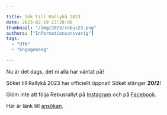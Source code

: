 ```yaml
---

title: Sök till Rallykå 2023
date: 2023-02-19 17:20:06
thumbnail: "/img/2023/rebus23.png"
authors: ["Informationsansvarig"]
tags: 
  - "UTN"
  - "Engagemang"

---
```

Nu är det dags, det ni alla har väntat på! 

Söket till Rallykå 2023 har officiellt öppnat! Söket stänger **20/2**! 

Glöm inte att följa Rebusrallyt på [Instagram](https://www.instagram.com/rebusrallyt/) och på [Facebook](https://www.facebook.com/RebusrallyUtn/?locale=sv_SE). 

Här är länk till [ansökan](https://apply.utn.se/).